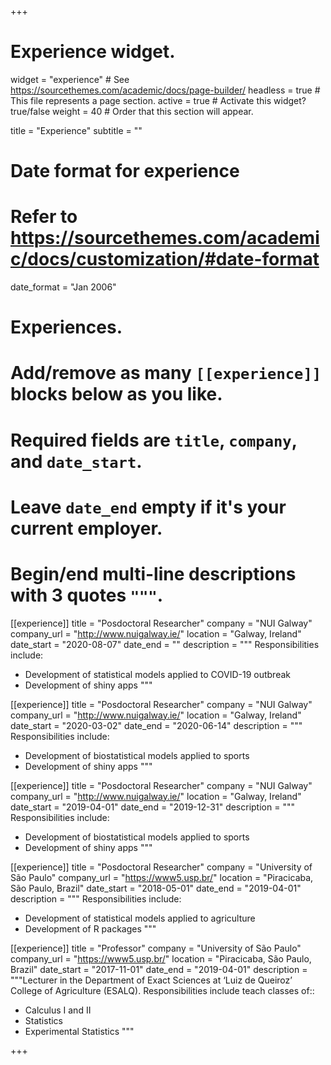 +++
# Experience widget.
widget = "experience"  # See https://sourcethemes.com/academic/docs/page-builder/
headless = true  # This file represents a page section.
active = true  # Activate this widget? true/false
weight = 40  # Order that this section will appear.

title = "Experience"
subtitle = ""

# Date format for experience
#   Refer to https://sourcethemes.com/academic/docs/customization/#date-format
date_format = "Jan 2006"

# Experiences.
#   Add/remove as many `[[experience]]` blocks below as you like.
#   Required fields are `title`, `company`, and `date_start`.
#   Leave `date_end` empty if it's your current employer.
#   Begin/end multi-line descriptions with 3 quotes `"""`.
[[experience]]
  title = "Posdoctoral Researcher"
  company = "NUI Galway"
  company_url = "http://www.nuigalway.ie/"
  location = "Galway, Ireland"
  date_start = "2020-08-07"
  date_end = ""
  description = """
  Responsibilities include:
  
  * Development of statistical models applied to COVID-19 outbreak
  * Development of shiny apps 
  """
  
[[experience]]
  title = "Posdoctoral Researcher"
  company = "NUI Galway"
  company_url = "http://www.nuigalway.ie/"
  location = "Galway, Ireland"
  date_start = "2020-03-02"
  date_end = "2020-06-14"
  description = """
  Responsibilities include:
  
  * Development of biostatistical models applied to sports
  * Development of shiny apps 
  """
  
[[experience]]
  title = "Posdoctoral Researcher"
  company = "NUI Galway"
  company_url = "http://www.nuigalway.ie/"
  location = "Galway, Ireland"
  date_start = "2019-04-01"
  date_end = "2019-12-31"
  description = """
  Responsibilities include:
  
  * Development of biostatistical models applied to sports
  * Development of shiny apps 
  """
  
[[experience]]
  title = "Posdoctoral Researcher"
  company = "University of São Paulo"
  company_url = "https://www5.usp.br/"
  location = "Piracicaba, São Paulo, Brazil"
  date_start = "2018-05-01"
  date_end = "2019-04-01"
  description = """
  Responsibilities include:
  
  * Development of statistical models applied to agriculture
  * Development of R packages 
  """

[[experience]]
  title = "Professor"
  company = "University of São Paulo"
  company_url = "https://www5.usp.br/"
  location = "Piracicaba, São Paulo, Brazil"
  date_start = "2017-11-01"
  date_end = "2019-04-01"
  description = """Lecturer in the Department of Exact Sciences at ‘Luiz de Queiroz’ College of Agriculture (ESALQ).
  Responsibilities include teach classes of::
  
  * Calculus I and II
  * Statistics
  * Experimental Statistics
  """

+++
